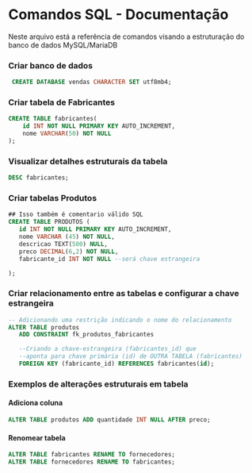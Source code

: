 # Comandos SQL - Documentação

Neste arquivo está a referência de comandos visando a estruturação do banco de dados MySQL/MariaDB

### Criar banco de dados

```sql
 CREATE DATABASE vendas CHARACTER SET utf8mb4;
```

### Criar tabela de Fabricantes

```sql
CREATE TABLE fabricantes(
    id INT NOT NULL PRIMARY KEY AUTO_INCREMENT,
    nome VARCHAR(50) NOT NULL
);
```

### Visualizar detalhes estruturais da tabela

```sql
DESC fabricantes;
```

### Criar tabelas Produtos

```sql
## Isso também é comentario válido SQL
CREATE TABLE PRODUTOS (
   id INT NOT NULL PRIMARY KEY AUTO_INCREMENT,
   nome VARCHAR (45) NOT NULL,
   descricao TEXT(500) NULL,
   preco DECIMAL(6,2) NOT NULL,
   fabricante_id INT NOT NULL --será chave estrangeira

);
```

### Criar relacionamento entre as tabelas e configurar a chave estrangeira

```sql
-- Adicionando uma restrição indicando o nome do relacionamento
ALTER TABLE produtos
   ADD CONSTRAINT fk_produtos_fabricantes

   --Criando a chave-estrangeira (fabricantes_id) que 
   --aponta para chave primária (id) de OUTRA TABELA (fabricantes)
   FOREIGN KEY (fabricante_id) REFERENCES fabricantes(id);
```

### Exemplos de alterações estruturais em tabela

#### Adiciona coluna

```sql
ALTER TABLE produtos ADD quantidade INT NULL AFTER preco;
```

#### Renomear tabela

```sql
ALTER TABLE fabricantes RENAME TO fornecedores;
ALTER TABLE fornecedores RENAME TO fabricantes;
```












